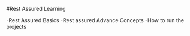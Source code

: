 #Rest Assured Learning

-Rest Assured Basics
-Rest assured Advance Concepts
-How to run the projects

